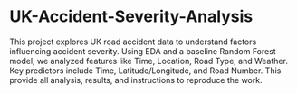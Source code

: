 # UK-Accident-Severity-Analysis
This project explores UK road accident data to understand factors influencing accident severity. Using EDA and a baseline Random Forest model, we analyzed features like Time, Location, Road Type, and Weather. Key predictors include Time, Latitude/Longitude, and Road Number. This provide all analysis, results, and instructions to reproduce the work.
